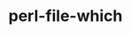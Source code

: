 ---
title: "perl-file-which"
layout: cache
categories: [package, develop-2024-02-25]
meta: {"versions": ["1.27"], "compilers": ["gcc@=11.4.0"], "oss": ["ubuntu20.04", "ubuntu22.04"], "platforms": ["linux"], "targets": ["x86_64_v3"], "stacks": ["e4s", "ml-linux-x86_64-rocm", "root"], "num_specs": 2, "num_specs_by_stack": {"e4s": 1, "root": 2, "ml-linux-x86_64-rocm": 1}}
spec_details: [{"hash": "pctycgs3pov24gytyrasaa3udz7akdhd", "compiler": "gcc@=11.4.0", "versions": ["1.27"], "os": "ubuntu20.04", "platform": "linux", "target": "x86_64_v3", "variants": ["build_system=perl"], "stacks": ["e4s", "root"], "size": "-", "tarball": "https://binaries.spack.io/releases/develop-2024-02-25/build_cache/linux-ubuntu20.04-x86_64_v3/gcc-11.4.0/perl-file-which-1.27/linux-ubuntu20.04-x86_64_v3-gcc-11.4.0-perl-file-which-1.27-pctycgs3pov24gytyrasaa3udz7akdhd.spack"}, {"hash": "rdiywntzp5sl2lnopl5p7rfp4bhulasx", "compiler": "gcc@=11.4.0", "versions": ["1.27"], "os": "ubuntu22.04", "platform": "linux", "target": "x86_64_v3", "variants": ["build_system=perl"], "stacks": ["root", "ml-linux-x86_64-rocm"], "size": "-", "tarball": "https://binaries.spack.io/releases/develop-2024-02-25/build_cache/linux-ubuntu22.04-x86_64_v3/gcc-11.4.0/perl-file-which-1.27/linux-ubuntu22.04-x86_64_v3-gcc-11.4.0-perl-file-which-1.27-rdiywntzp5sl2lnopl5p7rfp4bhulasx.spack"}]
---